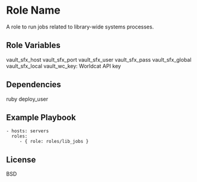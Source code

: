 Role Name
=========

A role to run jobs related to library-wide systems processes.

Role Variables
--------------

vault_sfx_host
vault_sfx_port
vault_sfx_user
vault_sfx_pass
vault_sfx_global
vault_sfx_local
vault_wc_key: Worldcat API key

Dependencies
------------

ruby
deploy_user

Example Playbook
----------------

    - hosts: servers
      roles:
         - { role: roles/lib_jobs }

License
-------

BSD

